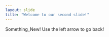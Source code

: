 ```yaml
---
layout: slide
title: "Welcome to our second slide!"
---
```

Something_New!
Use the left arrow to go back!
